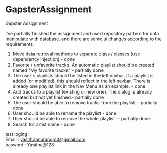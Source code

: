 # GapsterAssignment
Gapster Assignment


I’ve partially finished the assignment and used repository pattern for data manipulate with database.
and there are some ui changes according to the requirements.

1. Move data retrieval methods to separate class / classes (use dependency injection)  - done
2. Favorite / unfavorite tracks. An automatic playlist should be created named "My favorite tracks" - partially done
4. The user's playlists should be listed in the left navbar. 
  If a playlist is added (or modified), this should reflect in the left navbar. There is already one playlist link in the Nav Menu as an example.  - done
3. Add tracks to a playlist (existing or new one). The dialog is already created but not yet finished.- partially done
5. The user should be able to remove tracks from the playlist. - partially done
6. User should be able to rename the playlist - done
6. User should be able to remove the whole playlist -- partially done
7. Search for artist name - done


test loging :  
Email  :  yasithaanuranga13@gmail.com  
pasword : Yasitha@123

